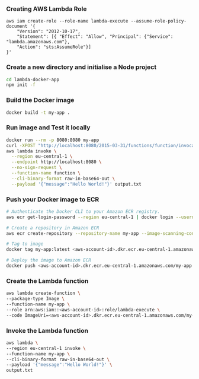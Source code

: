 ### Creating AWS Lambda Role
```
aws iam create-role --role-name lambda-execute --assume-role-policy-document '{
    "Version": "2012-10-17",
    "Statement": [{ "Effect": "Allow", "Principal": {"Service": "lambda.amazonaws.com"}, 
    "Action": "sts:AssumeRole"}]
}'
```

### Create a new directory and initialise a Node project
```sh
cd lambda-docker-app
npm init -f 
```

### Build the Docker image
```sh
docker build -t my-app .   
```

### Run image and Test it locally
```sh
docker run --rm -p 8080:8080 my-app
curl -XPOST "http://localhost:8080/2015-03-31/functions/function/invocations" -d '{"message":"Hello World!"}'
aws lambda invoke \
  --region eu-central-1 \
  --endpoint http://localhost:8080 \
  --no-sign-request \
  --function-name function \
  --cli-binary-format raw-in-base64-out \
  --payload '{"message":"Hello World!"}' output.txt
```

### Push your Docker image to ECR
```sh
# Authenticate the Docker CLI to your Amazon ECR registry.
aws ecr get-login-password --region eu-central-1 | docker login --username AWS --password-stdin <aws-account-id>.dkr.ecr.eu-cental-1.amazonaws.com

# Create a repository in Amazon ECR
aws ecr create-repository --repository-name my-app --image-scanning-configuration scanOnPush=true --image-tag-mutability MUTABLE

# Tag to image
docker tag my-app:latest <aws-account-id>.dkr.ecr.eu-central-1.amazonaws.com/my-app:latest 

# Deploy the image to Amazon ECR
docker push <aws-account-id>.dkr.ecr.eu-central-1.amazonaws.com/my-app:latest
```

### Create the Lambda function
```sh
aws lambda create-function \
--package-type Image \
--function-name my-app \
--role arn:aws:iam::<aws-account-id>:role/lambda-execute \
--code ImageUri=<aws-account-id>.dkr.ecr.eu-central-1.amazonaws.com/my-app:latest
```

### Invoke the Lambda function
```sh
aws lambda \
--region eu-central-1 invoke \
--function-name my-app \
--cli-binary-format raw-in-base64-out \
--payload '{"message":"Hello World!"}' \
output.txt
```

